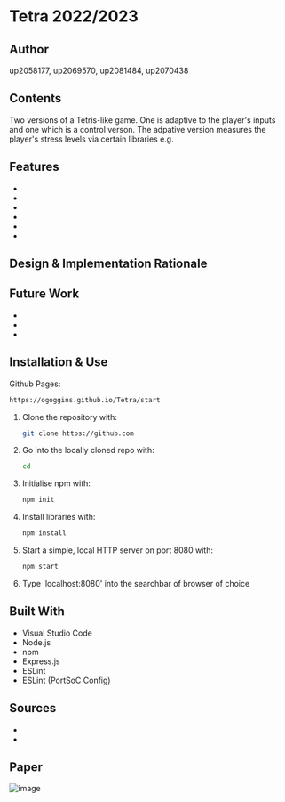 # Tetra 2022/2023

## Author
   up2058177, up2069570, up2081484, up2070438 

## Contents
   Two versions of a Tetris-like game. One is adaptive to the player's inputs and one which is a control verson. The adpative version measures the player's stress levels via certain libraries e.g. 

## Features
   *    
   * 
   * 
   * 
   * 
   * 

## Design & Implementation Rationale


## Future Work
   * 
   * 
   * 

## Installation & Use
Github Pages: 
   ```bash
   https://ogoggins.github.io/Tetra/start
   ```

1. Clone the repository with:
   ```bash
   git clone https://github.com
   ```
2. Go into the locally cloned repo with:
   ```bash
   cd 
   ```
3. Initialise npm with:
   ```bash
   npm init
   ```
4. Install libraries with:
   ```bash
   npm install
   ```
5. Start a simple, local HTTP server on port 8080 with:
   ```bash
   npm start
   ```
6. Type 'localhost:8080' into the searchbar of browser of choice

## Built With
   * Visual Studio Code
   * Node.js
   * npm
   * Express.js
   * ESLint 
   * ESLint (PortSoC Config)

## Sources
   * 
   * 

 
## Paper
  ![image](https://user-images.githubusercontent.com/91492749/219493152-d70b0053-7b61-4f84-a645-2fdefdc9e466.png)











